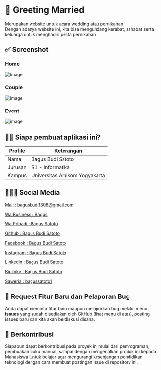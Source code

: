 # 📌 Greeting Married 
  <p>Merupakan website untuk acara wedding atau pernikahan <br>Dengan adanya website ini, kita bisa mengundang kerabat, sahabat serta keluarga untuk menghadiri pesta pernikahan <br><p>

## ✅ Screenshot 

### Home 
![image](https://github.com/bagussatoto/Website-Wedding/blob/main/assets/Screenshot/Home.png)
### Couple 
![image](https://github.com/bagussatoto/Website-Wedding/blob/main/assets/Screenshot/couple.png)
### Event 
![image](https://github.com/bagussatoto/Website-Wedding/blob/main/assets/Screenshot/event.png)


## 👦🏽 Siapa pembuat aplikasi ini?

| Profile        |  Keterangan                      |
|----------------|----------------------------------|
| Nama           | Bagus Budi Satoto                |
| Jurusan        | S1 - Informatika                 |
| Kampus         | Universitas Amikom Yogyakarta    |

## 🧑🏽‍💻 Social Media 
<div>
      <p><i class="fas fa-envelope-open-text"></i><a href="mailto:" target="_blank"> Mail : bagusbudi1308@gmail.com</a></p>   
      <p><i class="fab fa-whatsapp"></i> <a href="https://wa.me/082136094607"> Wa.Business : Bagus
      <p><i class="fab fa-whatsapp"></i> <a href="https://wa.me/08988325547"> Wa.Pribadi : Bagus Satoto
      <p><i class="fab fa-github"></i> <a href="https://github.com/bagussatoto"> Github : Bagus Budi Satoto</a></p>  
      <p><i class="fab fa-facebook"></i> <a href="https://www.facebook.com/bagussatoto1"> Facebook : Bagus Budi Satoto</a></p>
      <p><i class="fab fa-instagram"></i> <a href="https://www.instagram.com/bagus_satoto1"> Instagram : Bagus Budi Satoto</a></p>    
      <p><i class="fab fa-linkedin"></i> <a href="https://www.linkedin.com/in/bagussatoto/"> Linkedin : Bagus Budi Satoto</a></p>
      <p><i class="fab fab-biolinky.co"></i> <a href="https://biolinky.co/bagussatoto"> Biolinky : Bagus Budi Satoto </a></p>
      <p><i class="fab fab-saweria"></i> <a href="https://saweria.co/bagussatoto1"> Saweria : bagussatoto1 </a></p>      
            
            
      
</div>




## 📌 Request Fitur Baru dan Pelaporan Bug

Anda dapat meminta fitur baru maupun melaporkan bug melalui menu **issues** yang sudah disediakan oleh GitHub (lihat menu di atas), posting issues baru dan kita akan berdiskusi disana.

## 🛒 Berkontribusi

Siapapun dapat berkontribusi pada proyek ini mulai dari pemrograman, pembuakan buku manual, sampai dengan mengenalkan produk ini kepada Mahasiswa 
Untuk belajar agar mengurangi kesenjangan pendidikan teknologi dengan cara membuat postingan issue di repository ini.


